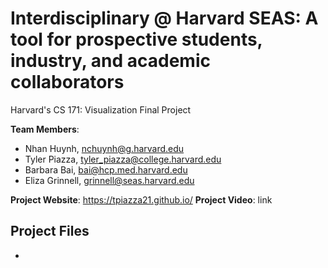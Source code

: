 # Interdisciplinary @ Harvard SEAS: A tool for prospective students, industry, and academic collaborators
Harvard's CS 171: Visualization Final Project

**Team Members**:
- Nhan Huynh, nchuynh@g.harvard.edu
- Tyler Piazza, tyler_piazza@college.harvard.edu
- Barbara Bai, bai@hcp.med.harvard.edu
- Eliza Grinnell, grinnell@seas.harvard.edu

**Project Website**: https://tpiazza21.github.io/
**Project Video**: link

## Project Files
- 
